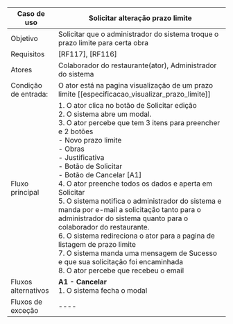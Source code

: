| Caso de uso           | Solicitar alteração prazo limite                                                                                                                                                                                                                                                                                                                                                                                                                                                                                                                                                                                                                                                                            |
| --------------------- | ----------------------------------------------------------------------------------------------------------------------------------------------------------------------------------------------------------------------------------------------------------------------------------------------------------------------------------------------------------------------------------------------------------------------------------------------------------------------------------------------------------------------------------------------------------------------------------------------------------------------------------------------------------------------------------------------------------- |
| Objetivo              | Solicitar que o administrador do sistema troque o prazo limite para certa obra                                                                                                                                                                                                                                                                                                                                                                                                                                                                                                                                                                                                                              |
| Requisitos            | [RF117], [RF116]                                                                                                                                                                                                                                                                                                                                                                                                                                                                                                                                                                                                                                                                                            |
| Atores                | Colaborador do restaurante(ator), Administrador do sistema                                                                                                                                                                                                                                                                                                                                                                                                                                                                                                                                                                                                                                                  |
| Condição de entrada:  | O ator está na pagina visualização de um  prazo limite [[especificacao_visualizar_prazo_limite]]                                                                                                                                                                                                                                                                                                                                                                                                                                                                                                                                                                                                            |
| Fluxo principal       | 1. O ator clica no botão de Solicitar edição <br>2. O sistema abre um modal.<br>3. O ator percebe que tem 3 itens para preencher e 2 botões<br>     - Novo prazo limite<br>	 - Obras<br>	 - Justificativa<br>	 - Botão de Solicitar<br>	 - Botão de Cancelar [A1]<br>4. O ator preenche todos os dados e aperta em Solicitar<br>5. O sistema notifica o administrador do sistema e manda por e-mail a solicitação tanto para o administrador do sistema quanto para o colaborador do restaurante.<br>6. O sistema redireciona o ator para a pagina de listagem de prazo limite<br>7. O sistema manda uma mensagem de Sucesso e que sua solicitação foi encaminhada<br>8. O ator percebe que recebeu o email |
| Fluxos alternativos   | **A1 - Cancelar**<br>1. O sistema fecha o modal                                                                                                                                                                                                                                                                                                                                                                                                                                                                                                                                                                                                                                                             |
| Fluxos de exceção     | ----                                                                                                                                                                                                                                                                                                                                                                                                                                                                                                                                                                                                                                                                                                        |
